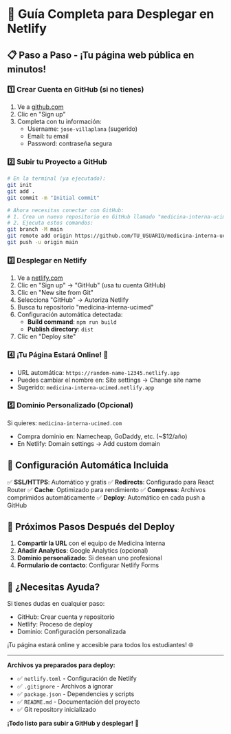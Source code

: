 # 🚀 Guía Completa para Desplegar en Netlify

## 📋 Paso a Paso - ¡Tu página web pública en minutos!

### 1️⃣ **Crear Cuenta en GitHub** (si no tienes)
1. Ve a [github.com](https://github.com)
2. Clic en "Sign up"
3. Completa con tu información:
   - Username: `jose-villaplana` (sugerido)
   - Email: tu email
   - Password: contraseña segura

### 2️⃣ **Subir tu Proyecto a GitHub**
```bash
# En la terminal (ya ejecutado):
git init
git add .
git commit -m "Initial commit"

# Ahora necesitas conectar con GitHub:
# 1. Crea un nuevo repositorio en GitHub llamado "medicina-interna-ucimed"
# 2. Ejecuta estos comandos:
git branch -M main
git remote add origin https://github.com/TU_USUARIO/medicina-interna-ucimed.git
git push -u origin main
```

### 3️⃣ **Desplegar en Netlify**
1. Ve a [netlify.com](https://netlify.com)
2. Clic en "Sign up" → "GitHub" (usa tu cuenta GitHub)
3. Clic en "New site from Git"
4. Selecciona "GitHub" → Autoriza Netlify
5. Busca tu repositorio "medicina-interna-ucimed"
6. Configuración automática detectada:
   - **Build command**: `npm run build`
   - **Publish directory**: `dist`
7. Clic en "Deploy site"

### 4️⃣ **¡Tu Página Estará Online! 🎉**
- URL automática: `https://random-name-12345.netlify.app`
- Puedes cambiar el nombre en: Site settings → Change site name
- Sugerido: `medicina-interna-ucimed.netlify.app`

### 5️⃣ **Dominio Personalizado (Opcional)**
Si quieres: `medicina-interna-ucimed.com`
- Compra dominio en: Namecheap, GoDaddy, etc. (~$12/año)
- En Netlify: Domain settings → Add custom domain

## 🔧 **Configuración Automática Incluida**
✅ **SSL/HTTPS**: Automático y gratis
✅ **Redirects**: Configurado para React Router
✅ **Cache**: Optimizado para rendimiento
✅ **Compress**: Archivos comprimidos automáticamente
✅ **Deploy**: Automático en cada push a GitHub

## 🚀 **Próximos Pasos Después del Deploy**
1. **Compartir la URL** con el equipo de Medicina Interna
2. **Añadir Analytics**: Google Analytics (opcional)
3. **Dominio personalizado**: Si desean uno profesional
4. **Formulario de contacto**: Configurar Netlify Forms

## 📧 **¿Necesitas Ayuda?**
Si tienes dudas en cualquier paso:
- GitHub: Crear cuenta y repositorio
- Netlify: Proceso de deploy
- Dominio: Configuración personalizada

¡Tu página estará online y accesible para todos los estudiantes! 🌐

---

**Archivos ya preparados para deploy:**
- ✅ `netlify.toml` - Configuración de Netlify
- ✅ `.gitignore` - Archivos a ignorar  
- ✅ `package.json` - Dependencies y scripts
- ✅ `README.md` - Documentación del proyecto
- ✅ Git repository inicializado

**¡Todo listo para subir a GitHub y desplegar!** 🚀
